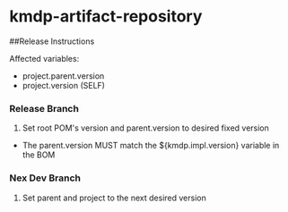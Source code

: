 # kmdp-artifact-repository
##Release Instructions

Affected variables:
* project.parent.version
* project.version (SELF)


### Release Branch
1. Set root POM's version and parent.version to desired fixed version
  * The parent.version MUST match the ${kmdp.impl.version} variable in the BOM

### Nex Dev Branch
1. Set parent and project to the next desired version